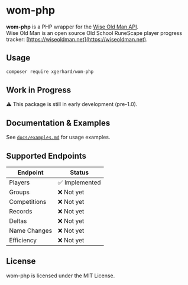 # wom-php

**wom-php** is a PHP wrapper for the [Wise Old Man API](https://docs.wiseoldman.net/).  
Wise Old Man is an open source Old School RuneScape player progress tracker: [https://wiseoldman.net](https://wiseoldman.net).

## Usage
```bash
composer require xgerhard/wom-php
```

## Work in Progress
⚠️ This package is still in early development (pre-1.0).

## Documentation & Examples

See [`docs/examples.md`](docs/examples.md) for usage examples.

## Supported Endpoints

| Endpoint        | Status         |
|----------------|----------------|
| Players         | ✅ Implemented |
| Groups          | ❌ Not yet     |
| Competitions    | ❌ Not yet     |
| Records         | ❌ Not yet     |
| Deltas          | ❌ Not yet     |
| Name Changes    | ❌ Not yet     |
| Efficiency      | ❌ Not yet     |


## License
wom-php is licensed under the MIT License.